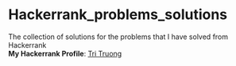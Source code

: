 # Hackerrank_problems_solutions
The collection of solutions for the problems that I have solved from Hackerrank
<br/>
**My Hackerrank Profile**: [Tri Truong](https://www.hackerrank.com/truongductri01)